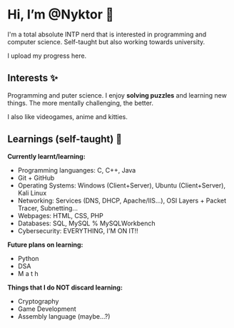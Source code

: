 # Hi, I’m @Nyktor 👋
I'm a total absolute INTP nerd that is interested in programming and computer science. Self-taught but also working towards university.

I upload my progress here.
## Interests ✨
Programming and puter science. I enjoy **solving puzzles** and learning new things. The more mentally challenging, the better.

I also like videogames, anime and kitties.
## Learnings (self-taught) 🌱
**Currently learnt/learning:**
* Programming languanges: C, C++, Java
* Git + GitHub
* Operating Systems: Windows (Client+Server), Ubuntu (Client+Server), Kali Linux
* Networking: Services (DNS, DHCP, Apache/IIS...), OSI Layers + Packet Tracer, Subnetting...
* Webpages: HTML, CSS, PHP
* Databases: SQL, MySQL % MySQLWorkbench
* Cybersecurity: EVERYTHING, I'M ON IT!!

**Future plans on learning:**
* Python
* DSA
* M a t h

**Things that I do NOT discard learning:**
* Cryptography
* Game Development
* Assembly language (maybe...?)

<!---
Nyktor/Nyktor is a ✨ special ✨ repository because its `README.md` (this file) appears on your GitHub profile.
You can click the Preview link to take a look at your changes.
--->
